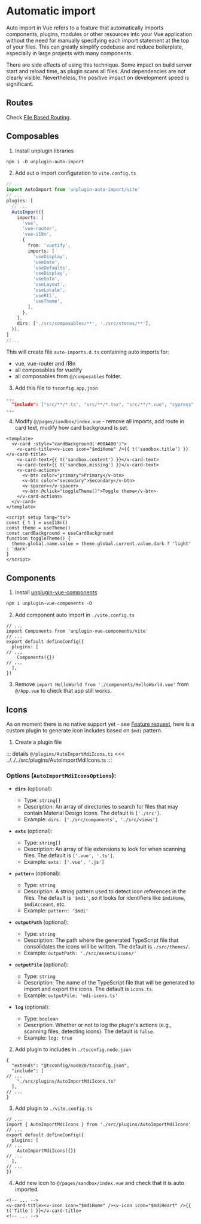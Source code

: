 # Automatic import

Auto import in Vue refers to a feature that automatically imports components, plugins, modules or other resources into your Vue application without the need for manually specifying each import statement at the top of your files. This can greatly simplify codebase and reduce boilerplate, especially in large projects with many components.

There are side effects of using this technique. Some impact on build server start and reload time, as plugin scans all files. And dependencies are not clearly visible. Nevertheless, the positive impact on development speed is significant.

## Routes

Check [File Based Routing](file-based-routing.md).

## Composables

1. Install unplugin libraries

```ps
npm i -D unplugin-auto-import
```

2. Add aut o import configuration to `vite.config.ts`

```ts
// ...
import AutoImport from 'unplugin-auto-import/vite'
// ...
plugins: [
  // ...
  AutoImport({
    imports: [
      'vue',
      'vue-router',
      'vue-i18n',
      {
        from: 'vuetify',
        imports: [
          'useDisplay',
          'useDate',
          'useDefaults',
          'useDisplay',
          'useGoTo',
          'useLayout',
          'useLocale',
          'useRtl',
          'useTheme',
        ],
      },
    ],
    dirs: ['./src/composables/**', './src/stores/**'],
  }),
]
//...
```

This will create file `auto-imports.d.ts` containing auto imports for:

- vue, vue-router and i18n
- all composables for vuetify
- all composables from `@/composables` folder.

3. Add this file to `tsconfig.app,json`

```json
...
  "include": ["src/**/*.ts", "src/**/*.tsx", "src/**/*.vue", "cypress", "./cypress.d.ts", "./auto-imports.d.ts"],
...
```

4. Modify `@/pages/sandbox/index.vue` - remove all imports, add route in card text, modify how card background is set.

```vue
<template>
  <v-card :style="cardBackground('#00AA00')">
    <v-card-title><v-icon icon="$mdiHome" />{{ t('sandbox.title') }}</v-card-title>
    <v-card-text>{{ t('sandbox.content') }}</v-card-text>
    <v-card-text>{{ t('sandbox.missing') }}</v-card-text>
    <v-card-actions>
      <v-btn color="primary">Primary</v-btn>
      <v-btn color="secondary">Secondary</v-btn>
      <v-spacer></v-spacer>
      <v-btn @click="toggleTheme()">Toggle theme</v-btn>
    </v-card-actions>
  </v-card>
</template>

<script setup lang="ts">
const { t } = useI18n()
const theme = useTheme()
const cardBackground = useCardBackground
function toggleTheme() {
  theme.global.name.value = theme.global.current.value.dark ? 'light' : 'dark'
}
</script>
```

## Components

1. Install [unplugin-vue-components](https://github.com/unplugin/unplugin-vue-components)

```ps
npm i unplugin-vue-components -D
```

2. Add component auto import in `./vite.config.ts`

```ts{2,7}
// ...
import Components from 'unplugin-vue-components/vite'
// ...
export default defineConfig({
  plugins: [
// ...
    Components({})
// ...
  ],
})
```

3. Remove `import HelloWorld from './components/HelloWorld.vue'` from `@/App.vue` to check that app still works.

## Icons

As on moment there is no native support yet - see [Feature request](https://github.com/vuetifyjs/vuetify-loader/issues/86), here is a custom plugin to generate icon includes based on `$mdi` pattern.

1. Create a plugin file

::: details `@/plugins/AutoImportMdiIcons.ts`
<<< ../../../src/plugins/AutoImportMdiIcons.ts
:::

### Options (`AutoImportMdiIconsOptions`):

- **`dirs`** (optional):

  - Type: `string[]`
  - Description: An array of directories to search for files that may contain Material Design Icons. The default is `['./src']`.
  - Example: `dirs: ['./src/components', './src/views']`

- **`exts`** (optional):

  - Type: `string[]`
  - Description: An array of file extensions to look for when scanning files. The default is `['.vue', '.ts']`.
  - Example: `exts: ['.vue', '.js']`

- **`pattern`** (optional):

  - Type: `string`
  - Description: A string pattern used to detect icon references in the files. The default is `'$mdi'`, so it looks for identifiers like `$mdiHome`, `$mdiAccount`, etc.
  - Example: `pattern: '$mdi'`

- **`outputPath`** (optional):

  - Type: `string`
  - Description: The path where the generated TypeScript file that consolidates the icons will be written. The default is `./src/themes/`.
  - Example: `outputPath: './src/assets/icons/'`

- **`outputFile`** (optional):

  - Type: `string`
  - Description: The name of the TypeScript file that will be generated to import and export the icons. The default is `icons.ts`.
  - Example: `outputFile: 'mdi-icons.ts'`

- **`log`** (optional):
  - Type: `boolean`
  - Description: Whether or not to log the plugin's actions (e.g., scanning files, detecting icons). The default is `false`.
  - Example: `log: true`

2. Add plugin to includes in `./tsconfig.node.json`

```json{5}
{
  "extends": "@tsconfig/node20/tsconfig.json",
  "include": [
// ...
    "./src/plugins/AutoImportMdiIcons.ts"
  ],
// ...
}
```

3. Add plugin to `./vite.config.ts`

```ts{2,7}
// ...
import { AutoImportMdiIcons } from './src/plugins/AutoImportMdiIcons'
// ...
export default defineConfig({
  plugins: [
// ...
    AutoImportMdiIcons({})
// ...
  ],
// ...
})
```

4. Add new icon to `@/pages/sandbox/index.vue` and check that it is auto imported.

```vue
<!-- ... -->
<v-card-title><v-icon icon="$mdiHome" /><v-icon icon="$mdiHeart" />{{ t('Title') }}</v-card-title>
<!-- ... -->
```
